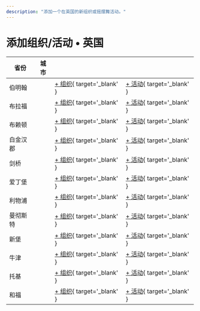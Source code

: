 ```yaml
---
description: "添加一个在英国的新组织或摇摆舞活动。"
---
```


# 添加组织/活动 • 英国

| 省份 | 城市 | | |
| --- | --- | --- | --- |
| 伯明翰 | | [+ 组织](https://github.com/swingdance/orgs/issues/new?assignees=&labels=add+org&projects=&template=02-add_entity.yml&title=%5Buk%5D%20%3CName%3E&region=uk&province=Birmingham&city=Birmingham){ target='_blank' } | [+ 活动](https://github.com/swingdance/events/issues/new?assignees=&labels=add+event&projects=&template=02-add_entity.yml&title=%5B2024%2Fuk%5D%20%3CName%3E&region=uk&province=Birmingham&city=Birmingham&org_id=&date_starts=2024-&date_ends=2024-){ target='_blank' } |
| 布拉福 | | [+ 组织](https://github.com/swingdance/orgs/issues/new?assignees=&labels=add+org&projects=&template=02-add_entity.yml&title=%5Buk%5D%20%3CName%3E&region=uk&province=Bradford&city=Bradford){ target='_blank' } | [+ 活动](https://github.com/swingdance/events/issues/new?assignees=&labels=add+event&projects=&template=02-add_entity.yml&title=%5B2024%2Fuk%5D%20%3CName%3E&region=uk&province=Bradford&city=Bradford&org_id=&date_starts=2024-&date_ends=2024-){ target='_blank' } |
| 布赖顿 | | [+ 组织](https://github.com/swingdance/orgs/issues/new?assignees=&labels=add+org&projects=&template=02-add_entity.yml&title=%5Buk%5D%20%3CName%3E&region=uk&province=Brighton&city=Brighton){ target='_blank' } | [+ 活动](https://github.com/swingdance/events/issues/new?assignees=&labels=add+event&projects=&template=02-add_entity.yml&title=%5B2024%2Fuk%5D%20%3CName%3E&region=uk&province=Brighton&city=Brighton&org_id=&date_starts=2024-&date_ends=2024-){ target='_blank' } |
| 白金汉郡 | | [+ 组织](https://github.com/swingdance/orgs/issues/new?assignees=&labels=add+org&projects=&template=02-add_entity.yml&title=%5Buk%5D%20%3CName%3E&region=uk&province=Buckinghamshire&city=Buckinghamshire){ target='_blank' } | [+ 活动](https://github.com/swingdance/events/issues/new?assignees=&labels=add+event&projects=&template=02-add_entity.yml&title=%5B2024%2Fuk%5D%20%3CName%3E&region=uk&province=Buckinghamshire&city=Buckinghamshire&org_id=&date_starts=2024-&date_ends=2024-){ target='_blank' } |
| 剑桥 | | [+ 组织](https://github.com/swingdance/orgs/issues/new?assignees=&labels=add+org&projects=&template=02-add_entity.yml&title=%5Buk%5D%20%3CName%3E&region=uk&province=Cambridge&city=Cambridge){ target='_blank' } | [+ 活动](https://github.com/swingdance/events/issues/new?assignees=&labels=add+event&projects=&template=02-add_entity.yml&title=%5B2024%2Fuk%5D%20%3CName%3E&region=uk&province=Cambridge&city=Cambridge&org_id=&date_starts=2024-&date_ends=2024-){ target='_blank' } |
| 爱丁堡 | | [+ 组织](https://github.com/swingdance/orgs/issues/new?assignees=&labels=add+org&projects=&template=02-add_entity.yml&title=%5Buk%5D%20%3CName%3E&region=uk&province=Edinburgh&city=Edinburgh){ target='_blank' } | [+ 活动](https://github.com/swingdance/events/issues/new?assignees=&labels=add+event&projects=&template=02-add_entity.yml&title=%5B2024%2Fuk%5D%20%3CName%3E&region=uk&province=Edinburgh&city=Edinburgh&org_id=&date_starts=2024-&date_ends=2024-){ target='_blank' } |
| 利物浦 | | [+ 组织](https://github.com/swingdance/orgs/issues/new?assignees=&labels=add+org&projects=&template=02-add_entity.yml&title=%5Buk%5D%20%3CName%3E&region=uk&province=Liverpool&city=Liverpool){ target='_blank' } | [+ 活动](https://github.com/swingdance/events/issues/new?assignees=&labels=add+event&projects=&template=02-add_entity.yml&title=%5B2024%2Fuk%5D%20%3CName%3E&region=uk&province=Liverpool&city=Liverpool&org_id=&date_starts=2024-&date_ends=2024-){ target='_blank' } |
| 曼彻斯特 | | [+ 组织](https://github.com/swingdance/orgs/issues/new?assignees=&labels=add+org&projects=&template=02-add_entity.yml&title=%5Buk%5D%20%3CName%3E&region=uk&province=Manchester&city=Manchester){ target='_blank' } | [+ 活动](https://github.com/swingdance/events/issues/new?assignees=&labels=add+event&projects=&template=02-add_entity.yml&title=%5B2024%2Fuk%5D%20%3CName%3E&region=uk&province=Manchester&city=Manchester&org_id=&date_starts=2024-&date_ends=2024-){ target='_blank' } |
| 新堡 | | [+ 组织](https://github.com/swingdance/orgs/issues/new?assignees=&labels=add+org&projects=&template=02-add_entity.yml&title=%5Buk%5D%20%3CName%3E&region=uk&province=Newcastle&city=Newcastle){ target='_blank' } | [+ 活动](https://github.com/swingdance/events/issues/new?assignees=&labels=add+event&projects=&template=02-add_entity.yml&title=%5B2024%2Fuk%5D%20%3CName%3E&region=uk&province=Newcastle&city=Newcastle&org_id=&date_starts=2024-&date_ends=2024-){ target='_blank' } |
| 牛津 | | [+ 组织](https://github.com/swingdance/orgs/issues/new?assignees=&labels=add+org&projects=&template=02-add_entity.yml&title=%5Buk%5D%20%3CName%3E&region=uk&province=Oxford&city=Oxford){ target='_blank' } | [+ 活动](https://github.com/swingdance/events/issues/new?assignees=&labels=add+event&projects=&template=02-add_entity.yml&title=%5B2024%2Fuk%5D%20%3CName%3E&region=uk&province=Oxford&city=Oxford&org_id=&date_starts=2024-&date_ends=2024-){ target='_blank' } |
| 托基 | | [+ 组织](https://github.com/swingdance/orgs/issues/new?assignees=&labels=add+org&projects=&template=02-add_entity.yml&title=%5Buk%5D%20%3CName%3E&region=uk&province=Torquay&city=Torquay){ target='_blank' } | [+ 活动](https://github.com/swingdance/events/issues/new?assignees=&labels=add+event&projects=&template=02-add_entity.yml&title=%5B2024%2Fuk%5D%20%3CName%3E&region=uk&province=Torquay&city=Torquay&org_id=&date_starts=2024-&date_ends=2024-){ target='_blank' } |
| 和福 | | [+ 组织](https://github.com/swingdance/orgs/issues/new?assignees=&labels=add+org&projects=&template=02-add_entity.yml&title=%5Buk%5D%20%3CName%3E&region=uk&province=Watford&city=Watford){ target='_blank' } | [+ 活动](https://github.com/swingdance/events/issues/new?assignees=&labels=add+event&projects=&template=02-add_entity.yml&title=%5B2024%2Fuk%5D%20%3CName%3E&region=uk&province=Watford&city=Watford&org_id=&date_starts=2024-&date_ends=2024-){ target='_blank' } |
